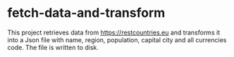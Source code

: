 # fetch-data-and-transform
This project retrieves data from https://restcountries.eu and transforms it into a Json file with name, region, population, capital city and all currencies code. The file is written to disk.